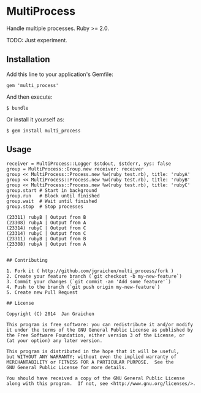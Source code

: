 # MultiProcess

Handle multiple processes. Ruby >= 2.0.

TODO: Just experiment.

## Installation

Add this line to your application's Gemfile:

    gem 'multi_process'

And then execute:

    $ bundle

Or install it yourself as:

    $ gem install multi_process

## Usage

```
receiver = MultiProcess::Logger $stdout, $stderr, sys: false
group = MultiProcess::Group.new receiver: receiver
group << MultiProcess::Process.new %w(ruby test.rb), title: 'rubyA'
group << MultiProcess::Process.new %w(ruby test.rb), title: 'rubyB'
group << MultiProcess::Process.new %w(ruby test.rb), title: 'rubyC'
group.start # Start in background
group.run   # Block until finished
group.wait  # Wait until finished
group.stop  # Stop processes
```

```
(23311) rubyB | Output from B
(23308) rubyA | Output from A
(23314) rubyC | Output from C
(23314) rubyC | Output from C
(23311) rubyB | Output from B
(23308) rubyA | Output from A
``

## Contributing

1. Fork it ( http://github.com/jgraichen/multi_process/fork )
2. Create your feature branch (`git checkout -b my-new-feature`)
3. Commit your changes (`git commit -am 'Add some feature'`)
4. Push to the branch (`git push origin my-new-feature`)
5. Create new Pull Request

## License

Copyright (C) 2014  Jan Graichen

This program is free software: you can redistribute it and/or modify
it under the terms of the GNU General Public License as published by
the Free Software Foundation, either version 3 of the License, or
(at your option) any later version.

This program is distributed in the hope that it will be useful,
but WITHOUT ANY WARRANTY; without even the implied warranty of
MERCHANTABILITY or FITNESS FOR A PARTICULAR PURPOSE.  See the
GNU General Public License for more details.

You should have received a copy of the GNU General Public License
along with this program.  If not, see <http://www.gnu.org/licenses/>.
